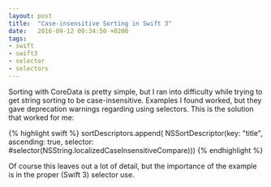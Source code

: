 ```yaml
---
layout: post
title:  "Case-insensitive Sorting in Swift 3"
date:   2016-09-12 00:34:50 +0200
tags:
- swift
- swift3
- selector
- selectors
---
```

Sorting with CoreData is pretty simple, but I ran into difficulty while trying to get string sorting to be case-insensitive.  Examples I found worked, but they gave deprecation warnings regarding using selectors.  This is the solution that worked for me:


{% highlight swift %}
sortDescriptors.append(
  NSSortDescriptor(key: "title",
                   ascending: true,
                   selector: #selector(NSString.localizedCaseInsensitiveCompare)))
{% endhighlight %}

Of course this leaves out a lot of detail, but the importance of the example is in the proper (Swift 3) selector use.
